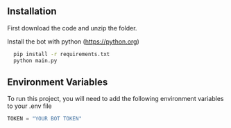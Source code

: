 
## Installation

First download the code and unzip the folder.

Install the bot with python (https://python.org)

```bash
  pip install -r requirements.txt
  python main.py
```
    


## Environment Variables

To run this project, you will need to add the following environment variables to your .env file

```python
TOKEN = "YOUR BOT TOKEN"
```
